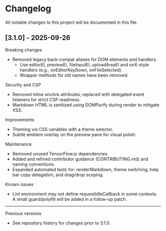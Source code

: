 # Changelog

All notable changes to this project will be documented in this file.

## [3.1.0] - 2025-09-26

Breaking changes
- Removed legacy back-compat aliases for DOM elements and handlers.
  - Use editorEl, previewEl, fileInputEl, uploadAreaEl and onX-style handlers (e.g., onEditorKeyDown, onFileSelected).
  - Wrapper methods for old names have been removed.

Security and CSP
- Removed inline onclick attributes; replaced with delegated event listeners for strict CSP readiness.
- Markdown HTML is sanitized using DOMPurify during render to mitigate XSS.

Improvements
- Theming via CSS variables with a theme selector.
- Subtle emblem overlay on the preview pane for visual polish.

Maintenance
- Removed unused TensorFlow.js dependencies.
- Added and refined contributor guidance (CONTRIBUTING.md) and naming conventions.
- Expanded automated tests for: renderMarkdown, theme switching, help bar copy delegation, and drag/drop scoping.

Known issues
- Lint environment may not define requestIdleCallback in some contexts. A small guard/polyfill will be added in a follow-up patch.

---

Previous versions
- See repository history for changes prior to 3.1.0.
